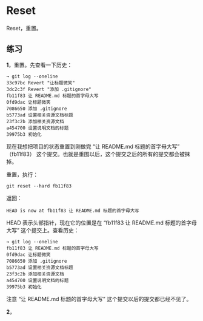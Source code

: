 # Reset

Reset，重置。

## 练习

**1**，重置。先查看一下历史：

```
→ git log --oneline
33c97bc Revert "让标题微笑"
3dc2c3f Revert "添加 .gitignore"
fb11f83 让 README.md 标题的首字母大写
0fd9dac 让标题微笑
7086650 添加 .gitignore
b5773ad 设置相关资源文档标题
23f3c2b 添加相关资源文档
a454700 设置说明文档的标题
39975b3 初始化
```

现在我想把项目的状态重置到刚做完 “让 README.md 标题的首字母大写” （fb11f83） 这个提交。也就是重围以后，这个提交之后的所有的提交都会被抹掉。

重置，执行：

```
git reset --hard fb11f83
```

返回：

```
HEAD is now at fb11f83 让 README.md 标题的首字母大写
```

HEAD 表示头部指针，现在它的位置是在 “fb11f83 让 README.md 标题的首字母大写” 这个提交上。查看历史：

```
→ git log --oneline
fb11f83 让 README.md 标题的首字母大写
0fd9dac 让标题微笑
7086650 添加 .gitignore
b5773ad 设置相关资源文档标题
23f3c2b 添加相关资源文档
a454700 设置说明文档的标题
39975b3 初始化
```

注意 “让 README.md 标题的首字母大写” 这个提交以后的提交都已经不见了。

**2**，

